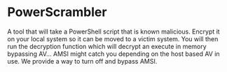 # PowerScrambler
A tool that will take a PowerShell script that is known malicious. Encrypt it on your local system so it can be moved to a victim system. You will then run the decryption function which will decrypt an execute in memory bypassing AV... AMSI might catch you depending on the host based AV in use. We provide a way to turn off and bypass AMSI.
